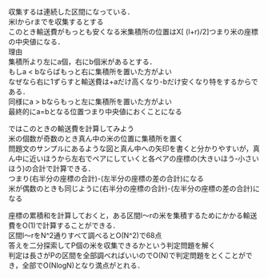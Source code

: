 収集するは連続した区間になっている．  
米lからrまでを収集するとする  
このとき輸送費がもっとも安くなる米集積所の位置はX[ (l+r)/2]つまり米の座標の中央値になる．  
理由  
集積所より左にa個，右にb個米があるとする．  
もしa < bならばもっと右に集積所を置いた方がよい  
なぜなら右に1ずらすと輸送費は+aだけ高くなり-bだけ安くなり特をするからである．  
同様にa > bならもっと左に集積所を置いた方がよい  
最終的にa=bとなる位置つまり中央値におくことになる  

ではこのときの輸送費を計算してみよう  
米の個数が奇数のとき真ん中の米の位置に集積所を置く  
問題文のサンプルにあるような図と真ん中への矢印を書くと分かりやすいが，真ん中に近いほうから左右でペアにしていくと各ペアの座標の(大きいほう-小さいほう)の合計で計算できる．  
つまり(右半分の座標の合計)-(左半分の座標の差の合計)になる  
米が偶数のときも同じように(右半分の座標の合計)-(左半分の座標の差の合計)になる  

座標の累積和を計算しておくと，ある区間l～rの米を集積するためにかかる輸送費をO(1)で計算することができる．  
区間l～rをN^2通りすべて調べるとO(N^2)で68点  
答えを二分探索してP個の米を収集できるかという判定問題を解く  
判定は長さがPの区間を全部調べればいいのでO(N)で判定問題をとくことができ，全部でO(NlogN)となり満点がとれる．  
